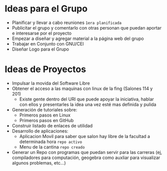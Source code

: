 Ideas para el Grupo
===================

- Planificar y llevar a cabo reuniones `1era planificada`
- Publicitar el grupo y comentarlo con otras personan que puedan aportar e interesarse por el proyecto
- Empezar a diseñar y agregar material a la página web del grupo
- Trabajar en Conjunto con GNU/CEI
- Diseñar Logo para el Grupo

Ideas de Proyectos
==================
- Impulsar la movida del Software Libre
- Obtener el acceso a las maquinas con linux de la fing (Salones 114 y 201)
  - Existe gente dentro del URI que puede apoyar la iniciativa, hablar con ellos y presentarles la idea una vez esté mas definida y pulida
- Generación de tutoriales sobre:
  - Primeros pasos en Linux
  - Primeros pasos en GitHub
- Construir listado de enlaces de utilidad
- Desarrollo de aplicaciones:
  - Aplicacion Movil para saber que salon hay libre de la facultad a determinada hora `repo activo`
  - Menu de la cantina `repo creado`
- Generar un Repo con programas que puedan servir para las carreras (ej, compiladores para computación, geogebra como auxliar para visualizar algunos problemas, etc...)

